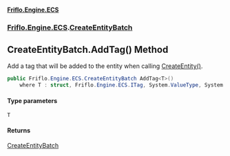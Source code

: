 #### [Friflo.Engine.ECS](index.md#'index')
### [Friflo.Engine.ECS](Friflo.Engine.ECS.md#'Friflo.Engine.ECS').[CreateEntityBatch](CreateEntityBatch.md#'Friflo.Engine.ECS.CreateEntityBatch')

## CreateEntityBatch.AddTag<T>() Method

Add a tag that will be added to the entity when calling [CreateEntity()](CreateEntityBatch.CreateEntity().md#'Friflo.Engine.ECS.CreateEntityBatch.CreateEntity()').

```csharp
public Friflo.Engine.ECS.CreateEntityBatch AddTag<T>()
    where T : struct, Friflo.Engine.ECS.ITag, System.ValueType, System.ValueType;
```
#### Type parameters

<a name='Friflo.Engine.ECS.CreateEntityBatch.AddTag_T_().T'></a>

`T`

#### Returns
[CreateEntityBatch](CreateEntityBatch.md#'Friflo.Engine.ECS.CreateEntityBatch')